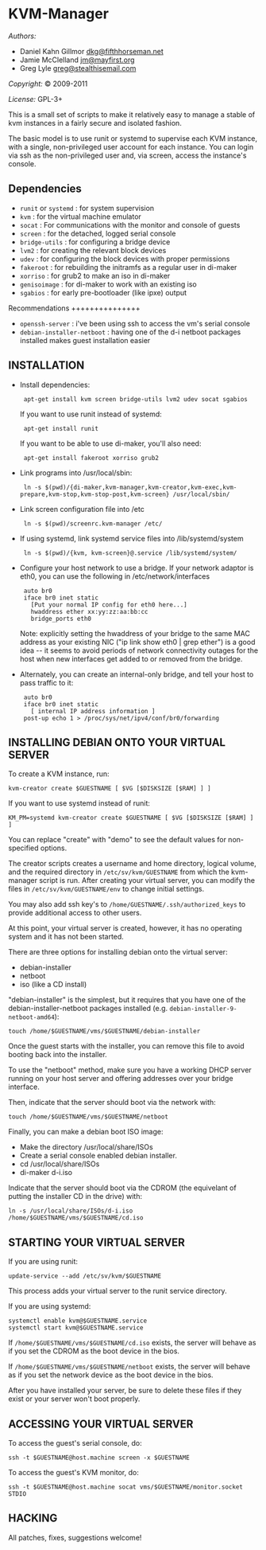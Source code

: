 KVM-Manager
===========

*Authors:*
 * Daniel Kahn Gillmor <dkg@fifthhorseman.net>
 * Jamie McClelland <jm@mayfirst.org>
 * Greg Lyle <greg@stealthisemail.com>

*Copyright:* © 2009-2011

*License:* GPL-3+

This is a small set of scripts to make it relatively easy to manage a
stable of kvm instances in a fairly secure and isolated fashion.

The basic model is to use runit or systemd to supervise each KVM instance,
with a single, non-privileged user account for each instance. You can login
via ssh as the non-privileged user and, via screen, access the instance's
console.

Dependencies
------------

 * `runit` or `systemd` : for system supervision
 * `kvm` : for the virtual machine emulator
 * `socat` : For communications with the monitor and console of guests
 * `screen` : for the detached, logged serial console
 * `bridge-utils` : for configuring a bridge device
 * `lvm2` : for creating the relevant block devices
 * `udev` : for configuring the block devices with proper permissions
 * `fakeroot` : for rebuilding the initramfs as a regular user in di-maker
 * `xorriso` : for grub2 to make an iso in di-maker
 * `genisoimage` : for di-maker to work with an existing iso
 * `sgabios` : for early pre-bootloader (like ipxe) output

Recommendations
+++++++++++++++

 * `openssh-server` : i've been using ssh to access the vm's serial console
 * `debian-installer-netboot` : having one of the d-i netboot packages installed makes guest installation easier
 
INSTALLATION
------------

 * Install dependencies:

        apt-get install kvm screen bridge-utils lvm2 udev socat sgabios

    If you want to use runit instead of systemd:

        apt-get install runit

    If you want to be able to use di-maker, you'll also need:

        apt-get install fakeroot xorriso grub2

 * Link programs into /usr/local/sbin:
 
        ln -s $(pwd)/{di-maker,kvm-manager,kvm-creator,kvm-exec,kvm-prepare,kvm-stop,kvm-stop-post,kvm-screen} /usr/local/sbin/

 * Link screen configuration file into /etc

        ln -s $(pwd)/screenrc.kvm-manager /etc/

 * If using systemd, link systemd service files into /lib/systemd/system

        ln -s $(pwd)/{kvm, kvm-screen}@.service /lib/systemd/system/

 * Configure your host network to use a bridge. If your network adaptor 
   is eth0, you can use the following in /etc/network/interfaces

        auto br0
        iface br0 inet static
          [Put your normal IP config for eth0 here...]
          hwaddress ether xx:yy:zz:aa:bb:cc
          bridge_ports eth0

    Note: explicitly setting the hwaddress of your bridge to the same
    MAC address as your existing NIC ("ip link show eth0 | grep
    ether") is a good idea -- it seems to avoid periods of network
    connectivity outages for the host when new interfaces get added to
    or removed from the bridge.

 * Alternately, you can create an internal-only bridge, and tell your
   host to pass traffic to it:

        auto br0
        iface br0 inet static
          [ internal IP address information ]
        post-up echo 1 > /proc/sys/net/ipv4/conf/br0/forwarding

INSTALLING DEBIAN ONTO YOUR VIRTUAL SERVER
------------------------------------------

To create a KVM instance, run:

    kvm-creator create $GUESTNAME [ $VG [$DISKSIZE [$RAM] ] ]

If you want to use systemd instead of runit:

    KM_PM=systemd kvm-creator create $GUESTNAME [ $VG [$DISKSIZE [$RAM] ] ]

You can replace "create" with "demo" to see the default values for non-
specified options.

The creator scripts creates a username and home directory, logical volume, and
the required directory in `/etc/sv/kvm/GUESTNAME` from which the kvm-manager
script is run. After creating your virtual server, you can modify the files in
`/etc/sv/kvm/GUESTNAME/env` to change initial settings.

You may also add ssh key's to `/home/GUESTNAME/.ssh/authorized_keys` to provide
additional access to other users.

At this point, your virtual server is created, however, it has no
operating system and it has not been started.

There are three options for installing debian onto the virtual server:

 * debian-installer
 * netboot
 * iso (like a CD install)


"debian-installer" is the simplest, but it requires that you have one
of the debian-installer-netboot packages installed
(e.g. `debian-installer-9-netboot-amd64`):

    touch /home/$GUESTNAME/vms/$GUESTNAME/debian-installer

Once the guest starts with the installer, you can remove this file to
avoid booting back into the installer.

To use the "netboot" method, make sure you have a working DHCP server
running on your host server and offering addresses over your bridge
interface.

Then, indicate that the server should boot via the network with:

    touch /home/$GUESTNAME/vms/$GUESTNAME/netboot

Finally, you can make a debian boot ISO image:

 *  Make the directory /usr/local/share/ISOs
 *  Create a serial console enabled debian installer.
   * cd /usr/local/share/ISOs
   * di-maker d-i.iso

Indicate that the server should boot via the CDROM (the equivelant of putting
the installer CD in the drive) with:

    ln -s /usr/local/share/ISOs/d-i.iso /home/$GUESTNAME/vms/$GUESTNAME/cd.iso

STARTING YOUR VIRTUAL SERVER
----------------------------

If you are using runit:

    update-service --add /etc/sv/kvm/$GUESTNAME

This process adds your virtual server to the runit service directory.

If you are using systemd:

    systemctl enable kvm@$GUESTNAME.service
    systemctl start kvm@$GUESTNAME.service

If `/home/$GUESTNAME/vms/$GUESTNAME/cd.iso` exists, the server will
behave as if you set the CDROM as the boot device in the bios.

If `/home/$GUESTNAME/vms/$GUESTNAME/netboot` exists, the server will
behave as if you set the network device as the boot device in the
bios.

After you have installed your server, be sure to delete these files if
they exist or your server won't boot properly.

ACCESSING YOUR VIRTUAL SERVER
-----------------------------

To access the guest's serial console, do:

    ssh -t $GUESTNAME@host.machine screen -x $GUESTNAME

To access the guest's KVM monitor, do:

    ssh -t $GUESTNAME@host.machine socat vms/$GUESTNAME/monitor.socket STDIO

HACKING
-------

All patches, fixes, suggestions welcome!
